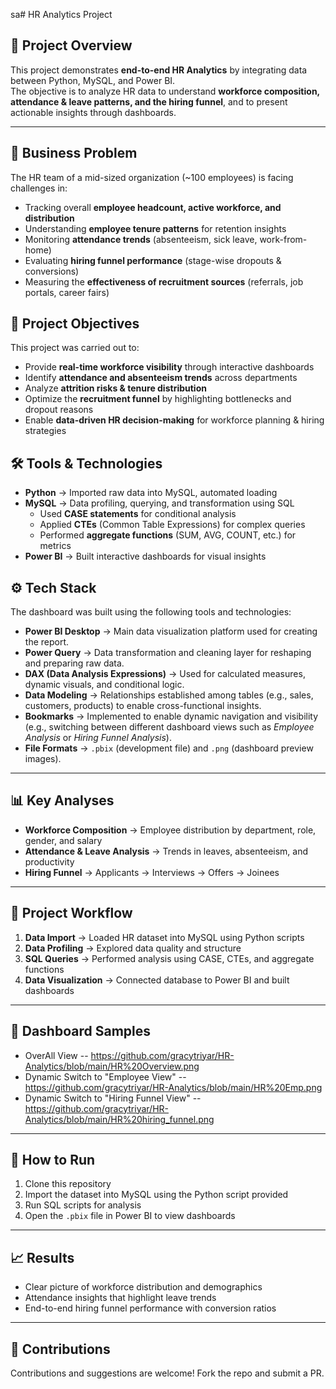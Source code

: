 sa# HR Analytics Project

## 📌 Project Overview
This project demonstrates **end-to-end HR Analytics** by integrating data between Python, MySQL, and Power BI.  
The objective is to analyze HR data to understand **workforce composition, attendance & leave patterns, and the hiring funnel**, and to present actionable insights through dashboards.  

---
## 📌 Business Problem
The HR team of a mid-sized organization (~100 employees) is facing challenges in:
- Tracking overall **employee headcount, active workforce, and distribution**
- Understanding **employee tenure patterns** for retention insights
- Monitoring **attendance trends** (absenteeism, sick leave, work-from-home)
- Evaluating **hiring funnel performance** (stage-wise dropouts & conversions)
- Measuring the **effectiveness of recruitment sources** (referrals, job portals, career fairs)

## 🎯 Project Objectives
This project was carried out to:
- Provide **real-time workforce visibility** through interactive dashboards
- Identify **attendance and absenteeism trends** across departments
- Analyze **attrition risks & tenure distribution**
- Optimize the **recruitment funnel** by highlighting bottlenecks and dropout reasons
- Enable **data-driven HR decision-making** for workforce planning & hiring strategies
  
## 🛠️ Tools & Technologies
- **Python** → Imported raw data into MySQL, automated loading  
- **MySQL** → Data profiling, querying, and transformation using SQL  
  - Used **CASE statements** for conditional analysis  
  - Applied **CTEs** (Common Table Expressions) for complex queries  
  - Performed **aggregate functions** (SUM, AVG, COUNT, etc.) for metrics  
- **Power BI** → Built interactive dashboards for visual insights  

## ⚙️ Tech Stack  

The dashboard was built using the following tools and technologies:  

- **Power BI Desktop** → Main data visualization platform used for creating the report.  
- **Power Query** → Data transformation and cleaning layer for reshaping and preparing raw data.  
- **DAX (Data Analysis Expressions)** → Used for calculated measures, dynamic visuals, and conditional logic.  
- **Data Modeling** → Relationships established among tables (e.g., sales, customers, products) to enable cross-functional insights.  
- **Bookmarks** → Implemented to enable dynamic navigation and visibility (e.g., switching between different dashboard views such as *Employee Analysis* or *Hiring Funnel Analysis*).  
- **File Formats** → `.pbix` (development file) and `.png` (dashboard preview images).  

---

## 📊 Key Analyses
- **Workforce Composition** → Employee distribution by department, role, gender, and salary  
- **Attendance & Leave Analysis** → Trends in leaves, absenteeism, and productivity  
- **Hiring Funnel** → Applicants → Interviews → Offers → Joinees  

---

## 📂 Project Workflow
1. **Data Import** → Loaded HR dataset into MySQL using Python scripts  
2. **Data Profiling** → Explored data quality and structure  
3. **SQL Queries** → Performed analysis using CASE, CTEs, and aggregate functions  
4. **Data Visualization** → Connected database to Power BI and built dashboards  

---

## 📸 Dashboard Samples
* OverAll View -- https://github.com/gracytriyar/HR-Analytics/blob/main/HR%20Overview.png 
* Dynamic Switch to "Employee View" -- https://github.com/gracytriyar/HR-Analytics/blob/main/HR%20Emp.png
* Dynamic Switch to "Hiring Funnel View" -- https://github.com/gracytriyar/HR-Analytics/blob/main/HR%20hiring_funnel.png
---

## 🚀 How to Run
1. Clone this repository  
2. Import the dataset into MySQL using the Python script provided  
3. Run SQL scripts for analysis  
4. Open the `.pbix` file in Power BI to view dashboards  

---

## 📈 Results
- Clear picture of workforce distribution and demographics  
- Attendance insights that highlight leave trends  
- End-to-end hiring funnel performance with conversion ratios  

---

## 🤝 Contributions
Contributions and suggestions are welcome! Fork the repo and submit a PR.
